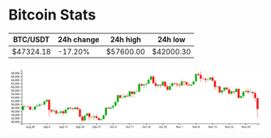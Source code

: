 # Bitcoin Stats

BTC/USDT|24h change|24h high|24h low|
|---|---|---|---|
|$47324.18|-17.20%|$57600.00|$42000.30|

<img src="./chart.svg">
